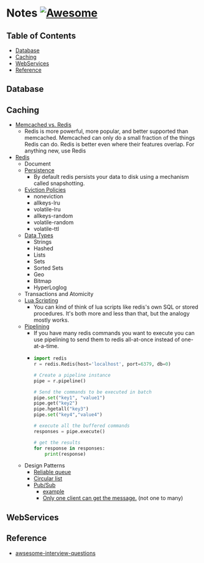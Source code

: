 # Notes [![Awesome](https://cdn.rawgit.com/sindresorhus/awesome/d7305f38d29fed78fa85652e3a63e154dd8e8829/media/badge.svg)](https://github.com/sindresorhus/awesome)

## Table of Contents
 - [Database](#Database)
 - [Caching](#Caching)
 - [WebServices](#WebServices)
 - [Reference](#Reference)
 

## Database
## Caching  
  * [Memcached vs. Redis](https://stackoverflow.com/questions/10558465/memcached-vs-redis)
    * Redis is more powerful, more popular, and better supported than memcached. Memcached can only do a small fraction of the things Redis can do. Redis is better even where their features overlap. For anything new, use Redis
  * [Redis](https://redis.io/)
    * Document
    * [Persistence](https://redis.io/topics/persistence)
      * By default redis persists your data to disk using a mechanism called snapshotting.
    * [Eviction Policies](https://redis.io/topics/lru-cache)
      - noneviction
      - allkeys-lru
      - volatile-lru
      - allkeys-random
      - volatile-random
      - volatile-ttl 
    * [Data Types](https://redis.io/topics/data-types-intro)
      * Strings
      * Hashed
      * Lists
      * Sets
      * Sorted Sets
      * Geo
      * Bitmap
      * HyperLoglog
    * Transactions and Atomicity
    * [Lua Scripting](https://redis.io/commands/eval)
      * You can kind of think of lua scripts like redis's own SQL or stored procedures. It's both more and less than that, but the analogy mostly works.
    * [Pipelining](https://redis.io/topics/pipelining)
      * If you have many redis commands you want to execute you can use pipelining to send them to redis all-at-once instead of one-at-a-time.
      * ```python
        import redis
        r = redis.Redis(host='localhost', port=6379, db=0)

        # Create a pipeline instance 
        pipe = r.pipeline()

        # Send the commands to be executed in batch
        pipe.set("key1", "value1")
        pipe.get("key2")
        pipe.hgetall("key3")
        pipe.set("key4","value4")

        # execute all the buffered commands
        responses = pipe.execute()

        # get the results
        for response in responses:
            print(response)
        ```
    * Design Patterns
      - [Reliable queue](https://redis.io/commands/rpoplpush)
      - [Circular list](https://redis.io/commands/rpoplpush)
      - [Pub/Sub](https://redis.io/topics/pubsub)
        - [example](https://github.com/andymccurdy/redis-py/#publish--subscribe)
        - [Only one client can get the message.](https://stackoverflow.com/questions/7196306/competing-consumer-on-redis-pub-sub-supported) (not one to many)
      
      
## WebServices
## Reference 
  - [awsesome-interview-questions](https://github.com/MaximAbramchuck/awesome-interview-questions)
